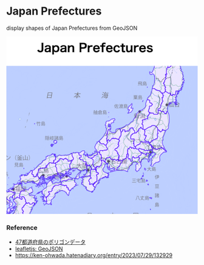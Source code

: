  Japan Prefectures
===============

display shapes of Japan Prefectures from GeoJSON
 
![japan prefectures](https://github.com/ohwada/World_Countries/blob/main/leaflet/japan_prefectures/screenshots/japan_prefectures.png)

### Reference

- [47都道府県のポリゴンデータ](https://japonyol.net/editor/article/47-prefectures-geojson.html)
- [leafletjs: GeoJSON](https://leafletjs.com/reference.html#geojson)
- https://ken-ohwada.hatenadiary.org/entry/2023/07/29/132929
